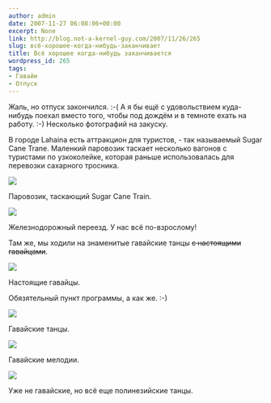 ```yaml
---
author: admin
date: 2007-11-27 06:08:06+00:00
excerpt: None
link: http://blog.not-a-kernel-guy.com/2007/11/26/265
slug: всё-хорошее-когда-нибудь-заканчивает
title: Всё хорошее когда-нибудь заканчивается
wordpress_id: 265
tags:
- Гавайи
- Отпуск
---
```


Жаль, но отпуск закончился. :-( А я бы ещё с удовольствием куда-нибудь поехал вместо того, чтобы под дождём и в темноте ехать на работу. :-) Несколько фотографий на закуску.

В городе Lahaina есть аттракцион для туристов, - так называемый Sugar Cane Trane. Маленкий паровозик таскает несколько вагонов с туристами по узкоколейке, которая раньше использовалась для перевозки сахарного тросника. 

[![](http://blog.not-a-kernel-guy.com/wp-content/uploads/2007/11/IMG_0723.thumbnail.jpg)](http://blog.not-a-kernel-guy.com/wp-content/uploads/2007/11/IMG_0730.jpg)     

Паровозик, таскающий Sugar Cane Train.

[![](http://blog.not-a-kernel-guy.com/wp-content/uploads/2007/11/IMG_0666.thumbnail.jpg)](http://blog.not-a-kernel-guy.com/wp-content/uploads/2007/11/IMG_0666.jpg)     

Железнодорожный переезд. У нас всё по-взрослому!

Там же, мы ходили на знаменитые гавайские танцы <strike>с настоящими гавайцами</strike>.

![](http://blog.not-a-kernel-guy.com/wp-content/uploads/2007/11/true_hawaiians.jpg)     

Настоящие гавайцы.

Обязятельный пункт программы, а как же. :-)

[![](http://blog.not-a-kernel-guy.com/wp-content/uploads/2007/11/IMG_0898.thumbnail.jpg)](http://blog.not-a-kernel-guy.com/wp-content/uploads/2007/11/IMG_0898.jpg)     

Гавайские танцы.

[![](http://blog.not-a-kernel-guy.com/wp-content/uploads/2007/11/IMG_0899.thumbnail.jpg)](http://blog.not-a-kernel-guy.com/wp-content/uploads/2007/11/IMG_0899.jpg)     

Гавайские мелодии.

[![](http://blog.not-a-kernel-guy.com/wp-content/uploads/2007/11/IMG_0945.thumbnail.jpg)](http://blog.not-a-kernel-guy.com/wp-content/uploads/2007/11/IMG_0945.jpg)     

Уже не гавайские, но всё еще полинезийские танцы.
